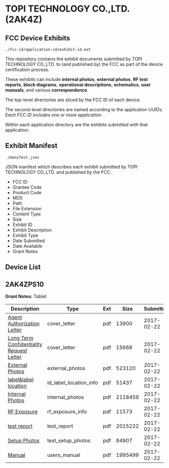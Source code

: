 # TOPI TECHNOLOGY CO.,LTD. (2AK4Z)
## FCC Device Exhibits

```
./fcc-id/application-id/exhibit-id.ext
```

This repository contains the exhibit documents submitted by TOPI TECHNOLOGY CO.,LTD. to (and published by) the FCC as part of the device certification process.

These exhibits can include **internal photos**, **external photos**, **RF test reports**, **block diagrams**, **operational descriptions**, **schematics**, **user manuals**, and various **correspondence**.

The top-level directories are sliced by the FCC ID of each device.

The second-level directories are named according to the application UUIDs. *Each FCC ID includes one or more application.*

Within each application directory are the exhibits submitted with that application. 

## Exhibit Manifest

```
./manifest.json
```

JSON manifest which describes each exhibit submitted by TOPI TECHNOLOGY CO.,LTD. and published by the FCC.

- FCC ID
- Grantee Code
- Product Code
- MD5
- Path
- File Extension
- Content Type
- Size
- Exhibit ID
- Exhibit Description
- Exhibit Type
- Date Submitted
- Date Available
- Grant Notes

## Device List
## 2AK4ZPS10
**Grant Notes:** Tablet

| Description | Type | Ext | Size | Submitted | Available |
| ----------- | ---- | --- | ---- | --------- | --------- |
| [Agent Authorization Letter](2AK4ZPS10/d82669d39c6ab9009d9ab8bcc6f7f96b/3291662.pdf) | cover_letter | pdf | 13900 | 2017-02-22 | 2017-02-22 |
| [Long Term Confidentiality Request Letter](2AK4ZPS10/d82669d39c6ab9009d9ab8bcc6f7f96b/3291668.pdf) | cover_letter | pdf | 15668 | 2017-02-22 | 2017-02-22 |
| [External Photos](2AK4ZPS10/d82669d39c6ab9009d9ab8bcc6f7f96b/3291665.pdf) | external_photos | pdf | 523120 | 2017-02-22 | 2017-02-22 |
| [label&label location](2AK4ZPS10/d82669d39c6ab9009d9ab8bcc6f7f96b/3291667.pdf) | id_label_location_info | pdf | 51437 | 2017-02-22 | 2017-02-22 |
| [Internal Photos](2AK4ZPS10/d82669d39c6ab9009d9ab8bcc6f7f96b/3291666.pdf) | internal_photos | pdf | 2118459 | 2017-02-22 | 2017-02-22 |
| [RF Exposure](2AK4ZPS10/d82669d39c6ab9009d9ab8bcc6f7f96b/3291671.pdf) | rf_exposure_info | pdf | 11573 | 2017-02-22 | 2017-02-22 |
| [test report](2AK4ZPS10/d82669d39c6ab9009d9ab8bcc6f7f96b/3291663.pdf) | test_report | pdf | 2015222 | 2017-02-22 | 2017-02-22 |
| [Setup Photos](2AK4ZPS10/d82669d39c6ab9009d9ab8bcc6f7f96b/3291673.pdf) | test_setup_photos | pdf | 84907 | 2017-02-22 | 2017-02-22 |
| [Manual](2AK4ZPS10/d82669d39c6ab9009d9ab8bcc6f7f96b/3291669.pdf) | users_manual | pdf | 1995499 | 2017-02-22 | 2017-02-22 |

